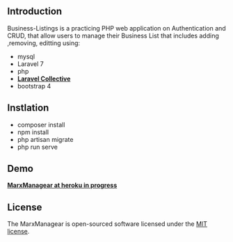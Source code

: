 ## Introduction

Business-Listings is a practicing PHP web application on Authentication and CRUD, that allow users to manage their Business List that includes adding ,removing, editting using:

- mysql
- Laravel 7
- php
- **[Laravel Collective](https://laravelcollective.com/)**
- bootstrap 4

## Instlation

- composer install
- npm install
- php artisan migrate
- php run serve

## Demo

**[MarxManagear at heroku in progress](https://vehikl.com/)**

## License

The MarxManagear is open-sourced software licensed under the [MIT license](https://opensource.org/licenses/MIT).

